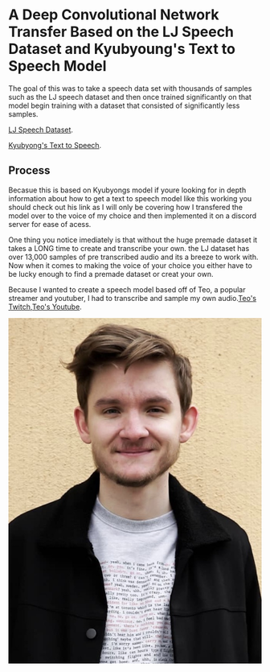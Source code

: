 # A Deep Convolutional Network Transfer Based on the LJ Speech Dataset and Kyubyoung's Text to Speech Model

The goal of this was to take a speech data set with thousands of samples such as the LJ speech dataset and then once trained significantly on that model begin training with a dataset that consisted of significantly less samples.

[LJ Speech Dataset](https://www.dropbox.com/s/1oyipstjxh2n5wo/LJ_logdir.tar?dl=0).

[Kyubyong's Text to Speech](https://github.com/Kyubyong/dc_tts).

## Process

Becasue this is based on Kyubyongs model if youre looking for in depth information about how to get a text to speech model like this working you should check out his link as I will only be covering how I transfered the model over to the voice of my choice and then implemented it on a discord server for ease of acess.

One thing you notice imediately is that without the huge premade dataset it takes a LONG time to create and transcribe your own. the LJ dataset has over 13,000 samples of pre transcribed audio and its a breeze to work with. Now when it comes to making the voice of your choice you either have to be lucky enough to find a premade dataset or creat your own. 

Because I wanted to create a speech model based off of Teo, a popular streamer and youtuber, I had to transcribe and sample my own audio.[Teo's Twitch](https://www.twitch.tv/teosgame),[Teo's Youtube](https://www.youtube.com/channel/UCDa8HbNrmkFhKKOeiB7JaRw).

![](fig/Teoirl.jpg)

